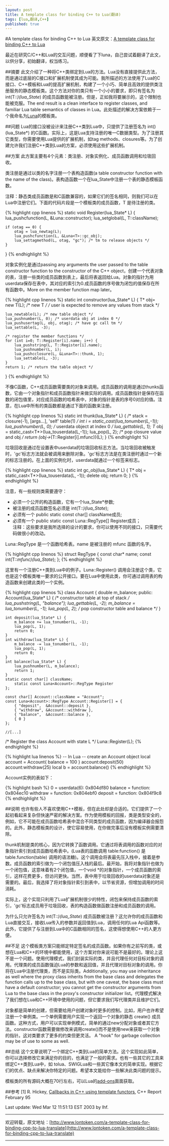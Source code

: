 ```yaml
---
layout: post
title: A template class for binding C++ to Lua(翻译)
tags: [lua,翻译,C++]
published: true
---
```

#A template class for binding C++ to Lua
英文原文：[A template class for binding C++ to Lua](http://www.lua.org/notes/ltn005.html)

最近在研究C/C++和Lua的交互问题，顺便看了下luna，自己尝试着翻译了此文，以供分享，初始翻译，权当练习。  

##摘要
此文介绍了一种将C++类绑定到Lua的方法。Lua没有直接提供此方法，而是通过底层的C接口和扩展机制使其成为可能。我所描述的方法使用了Lua的C接口、C++模板和Lua的提高扩展机制，构建了一个小巧、简单且高效的提供类注册服务的静态模板类。这个方法对你的类只有一个小小的要求，即只有签名为 int(T::*)(lua_State*) 的成员函数能被注册。但是，正如我将要展示的，这个限制也能被克服。The end result is a clean interface to register classes, and familiar Lua table semantics of classes in Lua。此处描述的解决方案依赖于一个我命名为[Luna](http://lua-users.org/files/wiki_insecure/users/lpalozzi/luna.tar.gz)的模板类。
<!--more-->

##问题
Lua的接口没被设计来注册C++类到Lua中，只提供了注册签名为 int()(lua_State*) 的C函数。实际上，这是Lua支持注册的唯一C数据类型。为了注册其它类型，你需要使用Lua提供的扩展机制，如tag methods、closures等。为了创建允许我们注册C++类到Lua的方案，必须使用这些扩展机制。

##方案
此方案主要有4个元素：类注册、对象实例化、成员函数调用和垃圾回收。

类注册是通过以类的名字注册一个表构造函数(a table constructor function with the name of the class)。表构造函数一个在lua_State中注册一个表的静态模板函数。

注释：静态类成员函数是和C函数兼容的，如果它们的签名相同，则我们可以在Lua中注册它们。下面的代码片段是一个模板类的成员函数，T 是待注册的类。

{% highlight cpp linenos %}
static void Register(lua_State* L) {
    lua_pushcfunction(L, &Luna<T>::constructor);
    lua_setglobal(L, T::className);

    if (otag == 0) {
        otag = lua_newtag(L);
        lua_pushcfunction(L, &Luna<T>::gc_obj);
        lua_settagmethod(L, otag, "gc"); /* tm to release objects */
    }
}
{% endhighlight %}

对象实例化是通过passing any arguments the user passed to the table constructor function to the constructor of the C++ object，创建一个代表对象的表，注册一些类的成员函数到表上，最后将表返回给Lua。对象的指针为用userdata保存在表中，其对应的索引为0.成员函数的序号做为闭包的值保存在所有函数中。More on the member function map later。

{% highlight cpp linenos %}
static int constructor(lua_State* L) {
    T* obj= new T(L); /* new T */
    /* user is expected to remove any values from stack */

    lua_newtable(L); /* new table object */
    lua_pushnumber(L, 0); /* userdata obj at index 0 */
    lua_pushusertag(L, obj, otag); /* have gc call tm */
    lua_settable(L, -3);

    /* register the member functions */
    for (int i=0; T::Register[i].name; i++) {
        lua_pushstring(L, T::Register[i].name);
        lua_pushnumber(L, i);
        lua_pushcclosure(L, &Luna<T>::thunk, 1);
        lua_settable(L, -3);
    }
    return 1; /* return the table object */
}
{% endhighlight %}

不像C函数，C++成员函数需要类的对象来调用。成员函数的调用是通过thunks函数，它由一个对象指针和成员函数指针来做实际的调用。成员函数指针是保存在函数的闭包值里，对应成员函数的哈希表中，对象的指针是表的序号0对应的值。注意，在Lua中所有的类函数都是通过下面的函数来注册。

{% highlight cpp linenos %}
static int thunk(lua_State* L) {
    /* stack = closure(-1), [args...], 'self' table(1) */
    int i = static_cast<int>(lua_tonumber(L,-1));
    lua_pushnumber(L, 0); /* userdata object at index 0 */
    lua_gettable(L, 1);
    T* obj = static_cast<T*>(lua_touserdata(L,-1));
    lua_pop(L, 2); /* pop closure value and obj */
    return (obj->*(T::Register[i].mfunc))(L);
}
{% endhighlight %}

垃圾回收是通过在设置表中userdata的垃圾回收标志方法。当垃圾回收被触发时，'gc'标志方法就会被调用来删除对象。'gc'标志方法是在类注册时通过一个新的标志注册的。在上面的实例化时，userdata就通过一个标签来标志。

{% highlight cpp linenos %}
static int gc_obj(lua_State* L) {
    T* obj = static_cast<T*>(lua_touserdata(L, -1));
    delete obj;
    return 0;
}
{% endhighlight %}

注意，有一些规则类需要遵守：  
*   必须一个公开的构造函数，它有一个lua_State*参数;  
*   被注册的成员函数签名必须是 int(T::*)(lua_State*);  
*   必须有一个 public static const char[] className成员;  
*   必须有一个 public static const Luna<T>::RegType[] Register成员；  
注释：这些要求是我所选择的设计的要求，你可以使用不同的接口，只需要代码做很小的改动。  

Luna<T>::RegType 是一个函数哈希表。name 是被注册的 mfunc 函数的名字。  

{% highlight cpp linenos %}
struct RegType {
    const char* name;
    const int(T::*mfunc)(lua_State*);
};
{% endhighlight %}

这里有一个注册C++类到Lua中的例子。Luna<T>::Register() 调用会注册这个类，它也是这个模板类唯一要求的公开接口。要在Lua中使用此类，你可通过调用表的构造函数来创建此类的一个实例。  

{% highlight cpp linenos %}
class Account {
    double m_balance;
    public:
    Account(lua_State* L) {
        /* constructor table at top of stack */
        lua_pushstring(L, "balance");
        lua_gettable(L, -2);
        m_balance = lua_tonumber(L, -1);
        lua_pop(L, 2); /* pop constructor table and balance */
    }

    int deposit(lua_State* L) {
        m_balance += lua_tonumber(L, -1);
        lua_pop(L, 1);
        return 0;
    }
    int withdraw(lua_State* L) {
        m_balance -= lua_tonumber(L, -1);
        lua_pop(L, 1);
        return 0;
    }
    int balance(lua_State* L) {
        lua_pushnumber(L, m_balance);
        return 1;
    }
    static const char[] className;
        static const Luna<Account>::RegType Register
    };

    const char[] Account::className = "Account";
    const Luna<Account>::RegType Account::Register[] = {
        { "deposit",  &Account::deposit },
        { "withdraw", &Account::withdraw },
        { "balance",  &Account::balance },
        { 0 }
    };

    //[...]

/* Register the class Account with state L */
Luna<Account>::Register(L);
{% endhighlight %}

{% highlight lua linenos %}
-- In Lua
-- create an Account object
local account = Account{ balance = 100 }
account:deposit(50)
account:withdraw(25)
local b = account:balance()
{% endhighlight %}

Account实例的表如下：  

{% highlight bash %}
0 = userdata(6): 0x804df80
balance = function: 0x804ec10
withdraw = function: 0x804ebf0
deposit = function: 0x804f9c8
{% endhighlight %}


##说明
也许有些人不喜欢使用C++模板，但在此处却是合适的。它们提供了一个起初看起来复杂但快速严密的解决方案。作为使用模板的回报，类是类型安全的，例如，它不可能在成员函数哈希表中混合不同类型的成员函数，因为编译器会报怨的。此外，静态模板类的设计，使它容易使用，在你做完事后没有模板实例需要清除。  

thunk机制是类的核心，因为它转换了函数调用。它通过将表调用的函数对应的对象指针索引到成员函数哈希表中。(Lua表的函数调用 table:function() 是 table.function(table) 调用的语法糖)。这个调用会将表最先压入栈中，接着是参数。成员函数的索引做为一个闭包值压入栈的最后。最开始，我将对象指针也做为一个闭包值，这意味着有2个闭包值，一个void *的对象指针，一个成员函数的索引，这样花费更多，但访问更快。当然，表中用于垃圾回收的userdata对象还是需要的。最后，我选择了将对象指针索引到表中，以节省资源，但增加调用的时间消耗。

实际上，这个实现只利用了Lua扩展机制很少的特性，闭包来保持成员函数的索引，'gc'标志成员用于垃圾回收，表的构造函数做函数注册和成员函数的调用。

为什么只允许签名为 int(T::*)(lua_State*) 成员函数被注册？这允许你的成员函数和Lua直接交互，接收Lua传入的参数并返回值到Lua，调用任何的Lua Api函数等。此外，它提供了与注册到Lua中的C函数相同的签名，这使得想使用C++的人更方便。  

##不足
这个模板类方案只能绑定特定签名的成员函数。如果你有之前写的类，或想在Lua和C++的环境中都能使用，这个方案对你来说可能不是最好的。理论上这不是一个问题。使用代理模式，我们封装实际的类，并且代理任何对目标对象的调用。代理类的成员函数强迫Lua的参数和返回值，并且代理对目标对象的调用。你将在Lua中注册代理类，而不是实际类。Additionally, you may use inheritance as well where the proxy class inherits from the base class and delegates the function calls up to the base class, but with one caveat, the base class must have a default constructor; you cannot get the constructor arguments from Lua to the base class in the proxy's constructor initializer list。代理模式解决了我们想在Lua和C++环境中使用的问题，但它要求我们写代理类并且维护它们。

对象都是简单的创建，但需要给用户创建对象时更多的控制。比如，用户也许希望注册一个单例类。一个单例需要用户实现一个返回一个对象的静态 create() 成员函数。这种方式，用户可以实现单例模式，简单的通过new分配对象或者其它方法。constructor函数需要做修改来调用create()而不是使用new来获取一个对象的指针。这对类要求了更多的约束但更灵活。 A "hook" for garbage collection may be of use to some as well.

##总结
这个文章说明了一个绑定C++类到Lua的简单方法。这个实现如此简单，你可以选择修改它来满足你的目的，也满足了一般的需求。也有一些其它的工具来绑定C++类到Lua中，如 tolua、SWIGLua和一些其它像本文的简单实现。根据它们的优点、缺点来解决你特定的问题。希望本文能给你一些解决此类问题的提示。

模板类的所有源码大概在70行左右，可以Lua的[add-ons](http://www.lua.org/addons.html)面面获取。

##参考
[1] R. Hickey, [Callbacks in C++ using template functors](http://www.bestweb.net/~rhickey/functor.html), C++ Report February 95  

Last update: Wed Mar 12 11:51:13 EST 2003 by lhf.

***
欢迎转载，原文地址：[http://www.lontoken.com/a-template-class-for-binding-cpp-to-lua-translate](http://www.lontoken.com/a-template-class-for-binding-cpp-to-lua-translate)
***


